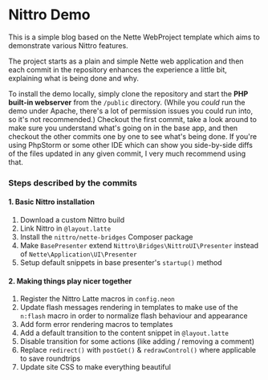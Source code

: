 Nittro Demo
===========

This is a simple blog based on the Nette WebProject template
which aims to demonstrate various Nittro features.

The project starts as a plain and simple Nette web application
and then each commit in the repository enhances the experience
a little bit, explaining what is being done and why.

To install the demo locally, simply clone the repository
and start the **PHP built-in webserver** from the `/public`
directory. (While you _could_ run the demo under Apache, there's
a lot of permission issues you could run into, so it's not
recommended.) Checkout the first commit, take a look around
to make sure you understand what's going on in the base
app, and then checkout the other commits one by one
to see what's being done. If you're using PhpStorm or
some other IDE which can show you side-by-side diffs
of the files updated in any given commit, I very much
recommend using that.

### Steps described by the commits

#### 1. Basic Nittro installation

1. Download a custom Nittro build
2. Link Nittro in `@layout.latte`
3. Install the `nittro/nette-bridges` Composer package
4. Make `BasePresenter` extend `Nittro\Bridges\NittroUI\Presenter`
   instead of `Nette\Application\UI\Presenter`
5. Setup default snippets in base presenter's `startup()` method


#### 2. Making things play nicer together

1. Register the Nittro Latte macros in `config.neon`
2. Update flash messages rendering in templates to make use of the
   `n:flash` macro in order to normalize flash behaviour and appearance
3. Add form error rendering macros to templates
4. Add a default transition to the content snippet in `@layout.latte`
5. Disable transition for some actions (like adding / removing a comment)
6. Replace `redirect()` with `postGet()` & `redrawControl()` where
   applicable to save roundtrips
7. Update site CSS to make everything beautiful

